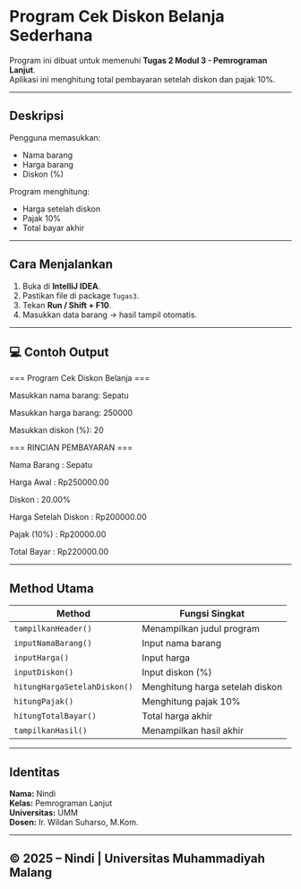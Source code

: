 #  Program Cek Diskon Belanja Sederhana

Program ini dibuat untuk memenuhi **Tugas 2 Modul 3 - Pemrograman Lanjut**.  
Aplikasi ini menghitung total pembayaran setelah diskon dan pajak 10%.

---

##  Deskripsi
Pengguna memasukkan:
- Nama barang
- Harga barang
- Diskon (%)

Program menghitung:
- Harga setelah diskon
- Pajak 10%
- Total bayar akhir

---

##  Cara Menjalankan
1. Buka di **IntelliJ IDEA**.
2. Pastikan file di package `Tugas3`.
3. Tekan **Run / Shift + F10**.
4. Masukkan data barang → hasil tampil otomatis.

---

## 💻 Contoh Output
=== Program Cek Diskon Belanja ===

Masukkan nama barang: Sepatu

Masukkan harga barang: 250000

Masukkan diskon (%): 20

=== RINCIAN PEMBAYARAN ===

Nama Barang : Sepatu

Harga Awal : Rp250000.00

Diskon : 20.00%

Harga Setelah Diskon : Rp200000.00

Pajak (10%) : Rp20000.00

Total Bayar : Rp220000.00



---

##  Method Utama
| Method | Fungsi Singkat |
|---------|----------------|
| `tampilkanHeader()` | Menampilkan judul program |
| `inputNamaBarang()` | Input nama barang |
| `inputHarga()` | Input harga |
| `inputDiskon()` | Input diskon (%) |
| `hitungHargaSetelahDiskon()` | Menghitung harga setelah diskon |
| `hitungPajak()` | Menghitung pajak 10% |
| `hitungTotalBayar()` | Total harga akhir |
| `tampilkanHasil()` | Menampilkan hasil akhir |

---

##  Identitas
**Nama:** Nindi  
**Kelas:** Pemrograman Lanjut  
**Universitas:** UMM  
**Dosen:** Ir. Wildan Suharso, M.Kom.

---

© 2025 – Nindi | Universitas Muhammadiyah Malang
-